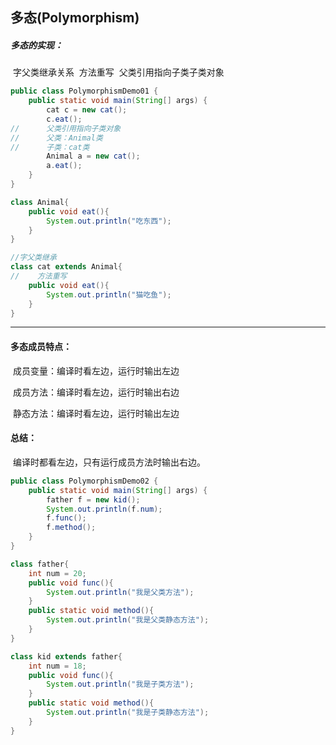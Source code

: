 ## 多态(Polymorphism)

##### 多态的实现：

​		字父类继承关系
​		方法重写
​		父类引用指向子类子类对象

```java
public class PolymorphismDemo01 {
    public static void main(String[] args) {
        cat c = new cat();
        c.eat();
//      父类引用指向子类对象
//      父类：Animal类
//      子类：cat类
        Animal a = new cat();
        a.eat();
    }
}

class Animal{
    public void eat(){
        System.out.println("吃东西");
    }
}

//字父类继承
class cat extends Animal{
//    方法重写
    public void eat(){
        System.out.println("猫吃鱼");
    }
}
```

------

####  多态成员特点：

​		成员变量：编译时看左边，运行时输出左边

​		成员方法：编译时看左边，运行时输出右边

​		静态方法：编译时看左边，运行时输出左边

#### 总结：

​		编译时都看左边，只有运行成员方法时输出右边。

```java
public class PolymorphismDemo02 {
    public static void main(String[] args) {
        father f = new kid();
        System.out.println(f.num);
        f.func();
        f.method();
    }
}

class father{
    int num = 20;
    public void func(){
        System.out.println("我是父类方法");
    }
    public static void method(){
        System.out.println("我是父类静态方法");
    }
}

class kid extends father{
    int num = 18;
    public void func(){
        System.out.println("我是子类方法");
    }
    public static void method(){
        System.out.println("我是子类静态方法");
    }
}
```

